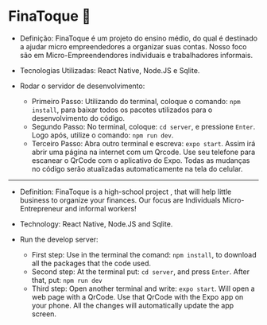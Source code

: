 # FinaToque 📖

 - Definição:
 FinaToque é um projeto do ensino médio, do qual é destinado a ajudar micro empreendedores a organizar suas contas. Nosso foco são em Micro-Empreendendores individuais e trabalhadores informais.
 
  - Tecnologias Utilizadas:
  React Native, Node.JS e Sqlite.
  
  - Rodar o servidor de desenvolvimento:
     - Primeiro Passo:
      Utilizando do terminal, coloque o comando: `npm install`, para baixar todos os pacotes utilizados para o desenvolvimento do código.
     - Segundo Passo:
      No terminal, coloque: `cd server`, e pressione `Enter`. Logo após, utilize o comando: `npm run dev`.
     - Terceiro Passo:
      Abra outro terminal e escreva: `expo start`. Assim irá abrir uma página na internet com um Qrcode. Use seu telefone para escanear o QrCode com o aplicativo do Expo. Todas as mudanças no código serão atualizadas automaticamente na tela do celular.

-------------------------------------------------------------------------------------------------------------------------------------------------
 - Definition: 
FinaToque is a high-school project , that will help little business to organize your finances. 
Our focus are Individuals Micro-Entrepreneur and informal workers!  
 
 - Technology:
React Native, Node.JS and Sqlite.

 - Run the develop server:
    - First step:
     Use in the terminal the comand: `npm install`, to download all the packages that the code used.
    - Second step:
     At the terminal put: `cd server`, and press `Enter`. After that, put: `npm run dev`
    - Third step:
     Open another terminal and write: `expo start`. Will open a web page with a QrCode. Use that QrCode with the Expo app on your phone. All the changes will automatically update the app screen.
